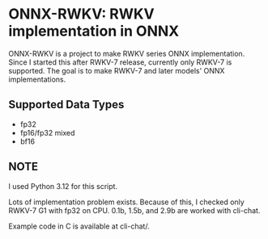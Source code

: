 # ONNX-RWKV: RWKV implementation in ONNX

ONNX-RWKV is a project to make RWKV series ONNX implementation. Since I started this after RWKV-7 release, currently only RWKV-7 is supported. The goal is to make RWKV-7 and later models' ONNX implementations.

## Supported Data Types

* fp32
* fp16/fp32 mixed
* bf16

## NOTE

I used Python 3.12 for this script.

Lots of implementation problem exists. Because of this, I checked only RWKV-7 G1 with fp32 on CPU. 0.1b, 1.5b, and 2.9b are worked with cli-chat.

Example code in C is available at cli-chat/.
